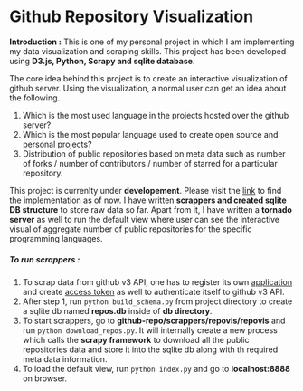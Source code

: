 # Github Repository Visualization

**Introduction :**
This is one of my personal project in which I am implementing my data visualization and scraping skills. This project has been developed using **D3.js, Python, Scrapy and sqlite database**.

The core idea behind this project is to create an interactive visualization of github server. Using the visualization, a normal user can get an idea about the following. 

1. Which is the most used language in the projects hosted over the github server?
2. Which is the most popular language used to create open source and personal projects?
3. Distribution of public repositories based on meta data such as number of forks / number of contributors / number of starred for a particular repository.

This project is currenlty under **developement**. Please visit the [link](https://mukultaneja.github.io/analysis/github-repos/) to find the implementation as of now. I have written **scrappers and created sqlite DB structure** to store raw data so far. Apart from it, I have written a **tornado server** as well to run the default view where user can see the interactive visual of aggregate number of public repositories for the specific programming languages.

##### To run scrappers :

1. To scrap data from github v3 API, one has to register its own [application](https://github.com/settings/developers) and create [access token](https://gist.github.com/caspyin/2288960) as well to authenticate itself to github v3 API.
2. After step 1, run ``python build_schema.py`` from project directory to create a sqlite db named **repos.db** inside of **db directory**.
3. To start scrappers, go to **github-repo/scrappers/repovis/repovis** and run ```python download_repos.py```. It will internally create a new process which calls the **scrapy framework** to download all the public repositories data and store it into the sqlite db along with th required meta data information.
4. To load the default view, run ```python index.py``` and go to **localhost:8888** on browser.
